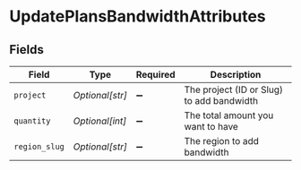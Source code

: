 # UpdatePlansBandwidthAttributes


## Fields

| Field                                     | Type                                      | Required                                  | Description                               |
| ----------------------------------------- | ----------------------------------------- | ----------------------------------------- | ----------------------------------------- |
| `project`                                 | *Optional[str]*                           | :heavy_minus_sign:                        | The project (ID or Slug) to add bandwidth |
| `quantity`                                | *Optional[int]*                           | :heavy_minus_sign:                        | The total amount you want to have         |
| `region_slug`                             | *Optional[str]*                           | :heavy_minus_sign:                        | The region to add bandwidth               |